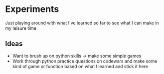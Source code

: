 # Experiments

Just playing around with what I've learned so far to see what I can make in my leisure time

## Ideas

* Want to brush up on python skills -> make some simple games
* Work through python practice questions on codewars and make some kind of game or function based on what I learned and stick it here